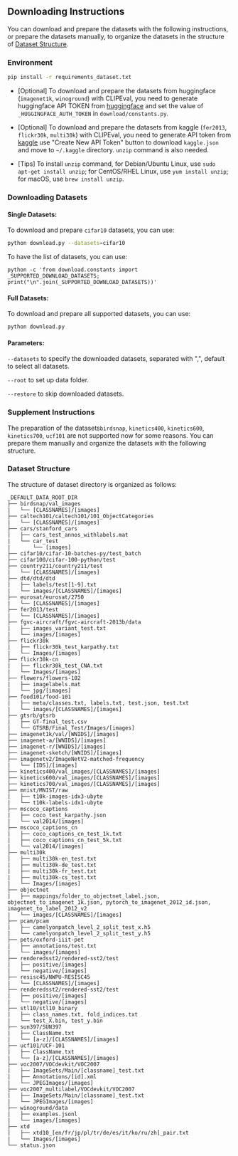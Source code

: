 ## Downloading Instructions 

You can download and prepare the datasets with the following instructions, or prepare the datasets manually, to organize the datasets in the structure of [Dataset Structure](#dataset-structure).

### Environment

```bash
pip install -r requirements_dataset.txt
```

* [Optional] To download and prepare the datasets from huggingface (`imagenet1k`, `winoground`) with CLIPEval, you need to generate huggingface API TOKEN from [huggingface](https://huggingface.co/settings/tokens) and set the value of `_HUGGINGFACE_AUTH_TOKEN` in `download/constants.py`.

* [Optional] To download and prepare the datasets from kaggle (`fer2013`, `flickr30k`, `multi30k`) with CLIPEval, you need to generate API token from [kaggle](https://www.kaggle.com/) use "Create New API Token" button to download `kaggle.json` and move to `~/.kaggle` directory. `unzip` command is also needed.

* [Tips]
To install `unzip` command, for Debian/Ubuntu Linux, use `sudo apt-get install unzip`; for CentOS/RHEL Linux, use
`yum install unzip`; for macOS, use `brew install unzip`.

### Downloading Datasets

#### Single Datasets:

To download and prepare `cifar10` datasets, you can use:

```bash
python download.py --datasets=cifar10
```

To have the list of datasets, you can use:

```shell
python -c 'from download.constants import _SUPPORTED_DOWNLOAD_DATASETS; print("\n".join(_SUPPORTED_DOWNLOAD_DATASETS))'
```

#### Full Datasets:

To download and prepare all supported datasets, you can use:

```bash
python download.py
```
#### Parameters:

`--datasets` to specify the downloaded datasets, separated with ",", default to select all datasets.

`--root` to set up data folder.

`--restore` to skip downloaded datasets.

### Supplement Instructions

The preparation of the datasets`birdsnap`, `kinetics400`, `kinetics600`, `kinetics700`, `ucf101` are not supported now for some reasons. You can prepare them manually and organize the datasets with the following structure.

### Dataset Structure

The structure of dataset directory is organized as follows:

```
_DEFAULT_DATA_ROOT_DIR
├── birdsnap/val_images
|   └── [CLASSNAMES]/[images]
├── caltech101/caltech101/101_ObjectCategories
|   └── [CLASSNAMES]/[images]
├── cars/stanford_cars
|   ├── cars_test_annos_withlabels.mat
|   └── car_test
|       └── [images]
├── cifar10/cifar-10-batches-py/test_batch
├── cifar100/cifar-100-python/test
├── country211/country211/test
|   └── [CLASSNAMES]/[images]
├── dtd/dtd/dtd
|   ├── labels/test[1-9].txt
|   └── images/[CLASSNAMES]/[images]
├── eurosat/eurosat/2750
|   └── [CLASSNAMES]/[images]
├── fer2013/test
|   └── [CLASSNAMES]/[images]
├── fgvc-aircraft/fgvc-aircraft-2013b/data
|   ├── images_variant_test.txt
|   └── images/[images]
├── flickr30k
|   ├── flickr30k_test_karpathy.txt
|   └── Images/[images]
├── flickr30k-cn
|   ├── flickr30k_test_CNA.txt
|   └── Images/[images]
├── flowers/flowers-102
|   ├── imagelabels.mat
|   └── jpg/[images]
├── food101/food-101
|   ├── meta/classes.txt, labels.txt, test.json, test.txt
|   └── images/[CLASSNAMES]/[images]
├── gtsrb/gtsrb
|   ├── GT-final_test.csv
|   └── GTSRB/Final_Test/Images/[images]
├── imagenet1k/val/[WNIDS]/[images]
├── imagenet-a/[WNIDS]/[images]
├── imagenet-r/[WNIDS]/[images]
├── imagenet-sketch/[WNIDS]/[images]
├── imagenetv2/ImageNetV2-matched-frequency
|   └── [IDS]/[images]
├── kinetics400/val_images/[CLASSNAMES]/[images]
├── kinetics600/val_images/[CLASSNAMES]/[images]
├── kinetics700/val_images/[CLASSNAMES]/[images]
├── mnist/MNIST/raw
|   ├── t10k-images-idx3-ubyte
|   └── t10k-labels-idx1-ubyte
├── mscoco_captions
|   ├── coco_test_karpathy.json
|   └── val2014/[images]
├── mscoco_captions_cn
|   ├── coco_captions_cn_test_1k.txt
|   ├── coco_captions_cn_test_5k.txt
|   └── val2014/[images]
├── multi30k
|   ├── multi30k-en_test.txt
|   ├── multi30k-de_test.txt
|   ├── multi30k-fr_test.txt
|   ├── multi30k-cs_test.txt
|   └── Images/[images]
├── objectnet
|   ├── mappings/folder_to_objectnet_label.json, objectnet_to_imagenet_1k.json, pytorch_to_imagenet_2012_id.json, imagenet_to_label_2012_v2
|   └── images/[CLASSNAMES]/[images]
├── pcam/pcam
|   ├── camelyonpatch_level_2_split_test_x.h5
|   └── camelyonpatch_level_2_split_test_y.h5
├── pets/oxford-iiit-pet
|   ├── annotations/test.txt
|   └── images/[images]
├── renderedsst2/rendered-sst2/test
|   ├── positive/[images]
|   └── negative/[images]
├── resisc45/NWPU-RESISC45
|   └── [CLASSNAMES]/[images]
├── renderedsst2/rendered-sst2/test
|   ├── positive/[images]
|   └── negative/[images]
├── stl10/stl10_binary
|   ├── class_names.txt, fold_indices.txt
|   └── test_X.bin, test_y.bin
├── sun397/SUN397
|   ├── ClassName.txt
|   └── [a-z]/[CLASSNAMES]/[images]
├── ucf101/UCF-101
|   ├── ClassName.txt
|   └── [a-z]/[CLASSNAMES]/[images]
├── voc2007/VOCdevkit/VOC2007
|   ├── ImageSets/Main/[classname]_test.txt
|   ├── Annotations/[id].xml
|   └── JPEGImages/[images]
├── voc2007_multilabel/VOCdevkit/VOC2007
|   ├── ImageSets/Main/[classname]_test.txt
|   └── JPEGImages/[images]
├── winoground/data
|   ├── examples.jsonl
|   └── images/[images]
├── xtd
|   ├── xtd10_[en/fr/jp/pl/tr/de/es/it/ko/ru/zh]_pair.txt
|   └── Images/[images]
└── status.json
```